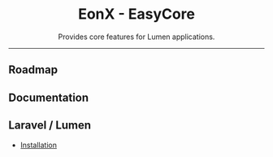 <div align="center">
    <h1>EonX - EasyCore</h1>
    <p>Provides core features for Lumen applications.</p>
</div>

---

## Roadmap

## Documentation

## Laravel / Lumen

- [Installation](docs/laravel_install.md)
